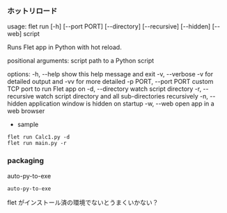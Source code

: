 ### ホットリロード

usage: flet run [-h] [--port PORT] [--directory] [--recursive] [--hidden] [--web]
script

Runs Flet app in Python with hot reload.

positional arguments:
script path to a Python script

options:
-h, --help show this help message and exit
-v, --verbose -v for detailed output and -vv for more detailed
-p PORT, --port PORT custom TCP port to run Flet app on
-d, --directory watch script directory
-r, --recursive watch script directory and all sub-directories recursively
-n, --hidden application window is hidden on startup
-w, --web open app in a web browser

- sample

```
flet run Calc1.py -d
flet run main.py -r
```

### packaging

auto-py-to-exe

```bash
auto-py-to-exe
```

flet がインストール済の環境でないとうまくいかない？
